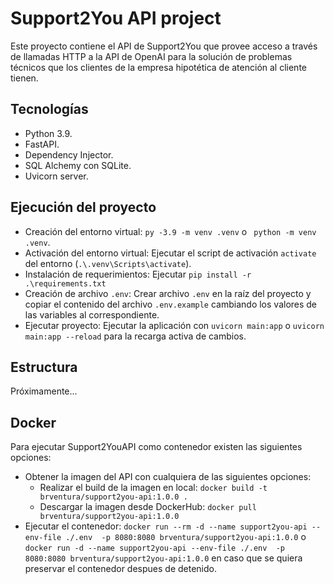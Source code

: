 # Support2You API project

Este proyecto contiene el API de Support2You que provee acceso a través de llamadas HTTP a la API de OpenAI para la solución de problemas técnicos que los clientes de la empresa hipotética de atención al cliente tienen.

## Tecnologías
- Python 3.9.
- FastAPI.
- Dependency Injector.
- SQL Alchemy con SQLite.
- Uvicorn server.

## Ejecución del proyecto

- Creación del entorno virtual: `py -3.9 -m venv .venv` o ` python -m venv .venv`.
- Activación del entorno virtual: Ejecutar el script de activación `activate` del entorno (`.\.venv\Scripts\activate`).
- Instalación de requerimientos: Ejecutar `pip install -r .\requirements.txt`
- Creación de archivo `.env`: Crear archivo `.env` en la raíz del proyecto y copiar el contenido del archivo `.env.example` cambiando los valores de las variables al correspondiente.
- Ejecutar proyecto: Ejecutar la aplicación con `uvicorn main:app` o `uvicorn main:app --reload` para la recarga activa de cambios.

## Estructura
Próximamente...

## Docker
Para ejecutar Support2YouAPI como contenedor existen las siguientes opciones:
- Obtener la imagen del API con cualquiera de las siguientes opciones:
    - Realizar el build de la imagen en local: `docker build -t brventura/support2you-api:1.0.0 .`
    - Descargar la imagen desde DockerHub: `docker pull brventura/support2you-api:1.0.0`
- Ejecutar el contenedor: `docker run --rm -d --name support2you-api --env-file ./.env  -p 8080:8080 brventura/support2you-api:1.0.0` o `docker run -d --name support2you-api --env-file ./.env  -p 8080:8080 brventura/support2you-api:1.0.0` en caso que se quiera preservar el contenedor despues de detenido.